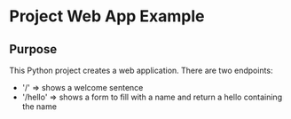 # Project Web App Example

## Purpose
This Python project creates a web application. There are two endpoints:
- '/' => shows a welcome sentence
- '/hello' => shows a form to fill with a name and return a hello containing the name
